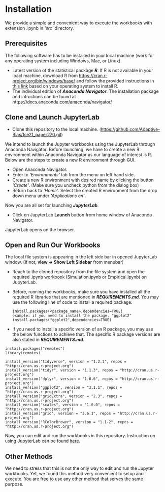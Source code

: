 # Installation

We provide a simple and convenient way to execute the workbooks with extension .ipynb in *'src'* directory.

## Prerequisites

The following software has to be installed in your local machine (work for any operating system including Windows, Mac, or Linux)
  - Latest version of the statistical package ***R***. If R is not available in your loacl machine, download R from https://cran.r-project.org/bin/windows/base/ and follow the provided instructions in [this link](https://www.datacamp.com/community/tutorials/installing-R-windows-mac-ubuntu) based on your operating system to install R. 
  - The individual edition of ***Anaconda Navigator***. The installation package and intructions can be found at https://docs.anaconda.com/anaconda/navigator/

## Clone and Launch JupyterLab
  - Clone this repository to the local machine. (https://github.com/Adaptive-Bias/fse21_paper270.git) 

We intend to launch the Jupyter workbooks using the JupyterLab through Anaconda Navigator. Before launching, we have to create a new R environment within Anaconda Navigator as our language of interest is R.
Below are the steps to create a new R environment through GUI.

  - Open Anaconda Navigator.
  - Enter to *'Environments'* tab from the menu on left hand side.
  - Create a new R environment with desired name by clicking the button *'Create'*. (Make sure you uncheck python from the dialog box) 
  - Return back to *'Home'*. Select the created R environment from the drop down menu under *'Applications on'*.

Now you are all set for launching ***JupyterLab***.

  - Click on JupyterLab **Launch** button from home window of Anaconda Navigator.

JupyterLab opens on the browser.

## Open and Run Our Workbooks

The local file system is appearing in the left side bar in opened JupyterLab window. (If not, **view -> Show Left Sidebar** from menubar)

  - Reach to the cloned repository from the file system and open the required .ipynb workbook (Simulation.ipynb or Empirical.ipynb) on JupyterLab.
  - Before, running the workbooks, make sure you have installed all the required R libraries that are mentioned in ***REQUIREMENTS.md***. You may use the following line of code to install a required package.
    ```
    install.packages(<package_name>,dependencies=TRUE)
    example: if you need to install the package, "ggplot2"
    install.packages("ggplot2",dependencies=TRUE)
    
    ```
    
  - If you need to install a specific version of an R package, you may use the below functions to achieve that. The specific R package versions are also stated in ***REQUIREMENTS.md***.
  ```
  install.packages("remotes")
  library(remotes)

  install_version("tidyverse", version = "1.2.1", repos = "http://cran.us.r-project.org")
  install_version("tidyr", version = "1.1.3", repos = "http://cran.us.r-project.org")
  install_version("dplyr", version = "1.0.6", repos = "http://cran.us.r-project.org")
  install_version("ggplot2", version = "3.1.1", repos = "http://cran.us.r-project.org")
  install_version("gridExtra", version = "2.3", repos = "http://cran.us.r-project.org")
  install_version("scales", version = "1.0.0", repos = "http://cran.us.r-project.org")
  install_version("grid", version = "3.6.1", repos = "http://cran.us.r-project.org")
  install_version("RColorBrewer", version = "1.1-2", repos = "http://cran.us.r-project.org")
  ```

Now, you can edit and run the workbooks in this repository. Instruction on using JupyterLab can be found [here](https://jupyter.org/).

## Other Methods

We need to stress that this is not the only way to edit and run the Jupyter workbooks. Yet, we found this method very convenient to setup and execute. You are free to use any other method that serves the same purpose.

